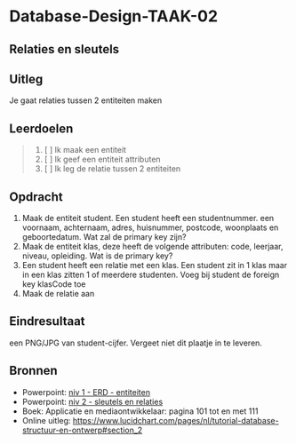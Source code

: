 # Database-Design-TAAK-02

## Relaties en sleutels

## Uitleg
Je gaat relaties tussen 2 entiteiten maken

## Leerdoelen

> 1. [ ] Ik maak een entiteit
> 2. [ ] Ik geef een entiteit attributen
> 3. [ ] Ik leg de relatie tussen 2 entiteiten

## Opdracht
1. Maak de entiteit student. Een student heeft een studentnummer. een voornaam, achternaam, adres, huisnummer, postcode, woonplaats en geboortedatum. Wat zal de primary key zijn?
2. Maak de entiteit klas, deze heeft de volgende attributen: code, leerjaar, niveau, opleiding. Wat is de primary key?
3. Een student heeft een relatie met een klas. Een student zit in 1 klas maar in een klas zitten 1 of meerdere studenten. Voeg bij student de foreign key klasCode toe
4. Maak de relatie aan
   
## Eindresultaat

een PNG/JPG van student-cijfer. Vergeet niet dit plaatje in te leveren.

## Bronnen
- Powerpoint: <a href="https://github.com/ROC-van-Amsterdam-College-Amstelland/DATABASE-DESIGN/blob/master/niveau1/taak01/niv 1 - ERD - entiteiten.pdf">niv 1 - ERD - entiteiten</a>  
- Powerpoint: <a href="https://github.com/ROC-van-Amsterdam-College-Amstelland/DATABASE-DESIGN/blob/master/niveau2/taak01/niv 2 - sleutels en relaties.pdf">niv 2 - sleutels en relaties</a>  
- Boek: Applicatie en mediaontwikkelaar: pagina 101 tot en met 111
- Online uitleg: https://www.lucidchart.com/pages/nl/tutorial-database-structuur-en-ontwerp#section_2 